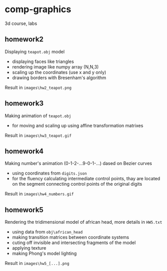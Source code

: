# comp-graphics
3d course, labs

## homework2
Displaying `teapot.obj` model
- displaying faces like triangles
- rendering image like numpy array (N,N,3)
- scaling up the coordinates (use x and y only)
- drawing borders with Bresenham's algorithm

Result in `images\hw2_teapot.png`

## homework3
Making animation of `teapot.obj`
- for moving and scaling up using affine transformation matrixes 

Result in `images\hw3_teapot.gif`

## homework4
Making number's animation (0-1-2-...9-0-1-...) dased on Bezier curves
- using coordinates from `digits.json`
- for the fluency calculating intermediate control points, thay are located on the segment connecting control points of the original digits

Result in `images\hw4_numbers.gif`

## homework5
Rendering the tridimensional model of african head, more details in `HW5.txt`
- using data from `obj\african_head`
- making transition matrices between coordinate systems
- cuting off invisible and intersecting fragments of the model
- applying texture
- making Phong's model lighting

Result in `images\hw5_[...].png`
